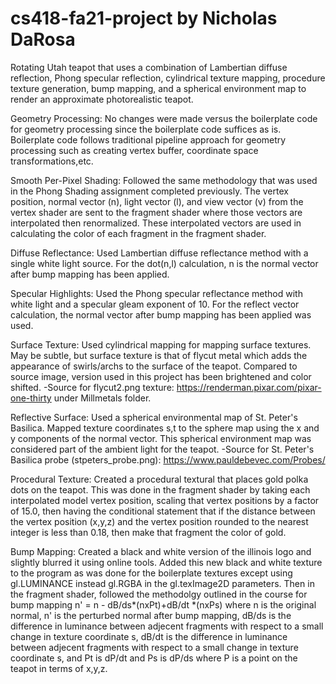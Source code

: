# cs418-fa21-project by Nicholas DaRosa
Rotating Utah teapot that uses a combination of Lambertian diffuse reflection, Phong specular reflection, cylindrical texture mapping, procedure texture generation, bump mapping, and a spherical environment map to render an approximate photorealistic teapot. 

Geometry Processing: No changes were made versus the boilerplate code for geometry processing since the boilerplate code suffices as is. Boilerplate code follows traditional pipeline approach for geometry processing such as creating vertex buffer, coordinate space transformations,etc. 

Smooth Per-Pixel Shading: Followed the same methodology that was used in the Phong Shading assignment completed previously. The vertex position, normal vector (n), light vector (l), and view vector (v) from the vertex shader are sent to the fragment shader where those vectors are interpolated then renormalized.  These interpolated vectors are used in calculating the color of each fragment in the fragment shader. 

Diffuse Reflectance: Used Lambertian diffuse reflectance method with a single white light source. For the dot(n,l) calculation, n is the normal vector after bump mapping has been applied. 

Specular Highlights: Used the Phong specular reflectance method with white light and a specular gleam exponent of 10. For the reflect vector calculation, the normal vector after bump mapping has been applied was used. 

Surface Texture: Used cylindrical mapping for mapping surface textures. May be subtle, but surface texture is that of flycut metal which adds the appearance of swirls/archs to the surface of the teapot. Compared to source image, version used in this project has been brightened and color shifted. 
-Source for flycut2.png texture: https://renderman.pixar.com/pixar-one-thirty   under Millmetals folder. 

Reflective Surface: Used a spherical environmental map of St. Peter's Basilica. Mapped texture coordinates s,t to the sphere map using the x and y components of the normal vector. This spherical environment map was considered part of the ambient light for the teapot. 
-Source for St. Peter's Basilica probe (stpeters_probe.png): https://www.pauldebevec.com/Probes/

Procedural Texture: Created a procedural textural that places gold polka dots on the teapot. This was done in the fragment shader by taking each interpolated model vertex position, scaling that vertex positions by a factor of 15.0, then having the conditional statement that if the distance between the vertex position (x,y,z) and the vertex position rounded to the nearest integer is less than 0.18, then make that fragment the color of gold.

Bump Mapping: Created a black and white version of the illinois logo and slightly blurred it using online tools. Added this new black and white texture to the program as was done for the boilerplate textures except using gl.LUMINANCE instead gl.RGBA in the gl.texImage2D parameters. Then in the fragment shader, followed the methodolgy outlined in the course for bump mapping n' = n - dB/ds*(nxPt)+dB/dt *(nxPs) where n is the original normal, n' is the perturbed normal after bump mapping, dB/ds is the difference in luminance between adjecent fragments with respect to a small change in texture coordinate s,  dB/dt is the difference in luminance between adjecent fragments with respect to a small change in texture coordinate s, and Pt is dP/dt and Ps is dP/ds where P is a point on the teapot in terms of x,y,z. 
